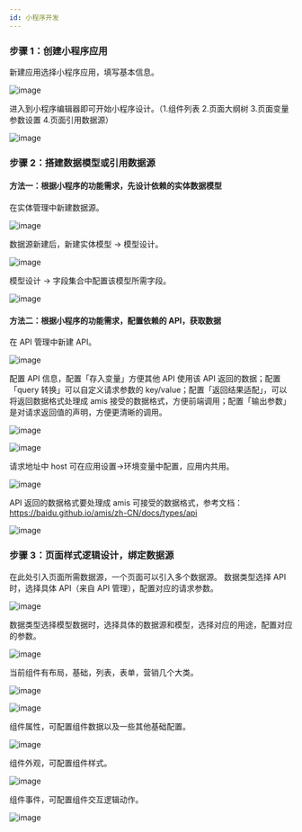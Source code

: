 ```yaml
---
id: 小程序开发
---
```


### 步骤 1：创建小程序应用

新建应用选择小程序应用，填写基本信息。

![image](/img/移动应用/小程序/小程序开发/kaifa-01.png)

进入到小程序编辑器即可开始小程序设计。（1.组件列表 2.页面大纲树 3.页面变量参数设置 4.页面引用数据源）

![image](/img/移动应用/小程序/小程序开发/kaifa-02.png)

### 步骤 2：搭建数据模型或引用数据源

#### 方法一：根据小程序的功能需求，先设计依赖的实体数据模型

在实体管理中新建数据源。

![image](/img/移动应用/小程序/小程序开发/kaifa-04.png)

数据源新建后，新建实体模型 -> 模型设计。

![image](/img/移动应用/小程序/小程序开发/kaifa-03.png)

模型设计 -> 字段集合中配置该模型所需字段。

![image](/img/移动应用/小程序/小程序开发/kaifa-05.png)

#### 方法二：根据小程序的功能需求，配置依赖的 API，获取数据

在 API 管理中新建 API。

![image](/img/移动应用/小程序/小程序开发/kaifa-06.png)

配置 API 信息，配置「存入变量」方便其他 API 使用该 API 返回的数据；配置「query 转换」可以自定义请求参数的 key/value；配置「返回结果适配」，可以将返回数据格式处理成 amis 接受的数据格式，方便前端调用；配置「输出参数」是对请求返回值的声明，方便更清晰的调用。

![image](/img/移动应用/小程序/小程序开发/kaifa-07.png)

![image](/img/移动应用/小程序/小程序开发/kaifa-08.png)

请求地址中 host 可在应用设置->环境变量中配置，应用内共用。

![image](/img/移动应用/小程序/小程序开发/kaifa-10.png)

API 返回的数据格式要处理成 amis 可接受的数据格式，参考文档：https://baidu.github.io/amis/zh-CN/docs/types/api

![image](/img/移动应用/小程序/小程序开发/kaifa-11.png)

### 步骤 3：页面样式逻辑设计，绑定数据源

在此处引入页面所需数据源，一个页面可以引入多个数据源。
数据类型选择 API 时，选择具体 API（来自 API 管理），配置对应的请求参数。

![image](/img/移动应用/小程序/小程序开发/kaifa-12.png)

数据类型选择模型数据时，选择具体的数据源和模型，选择对应的用途，配置对应的参数。

![image](/img/移动应用/小程序/小程序开发/kaifa-13.png)

当前组件有布局，基础，列表，表单，营销几个大类。

![image](/img/移动应用/小程序/小程序开发/kaifa-14.png)

![image](/img/移动应用/小程序/小程序开发/kaifa-15.png)

组件属性，可配置组件数据以及一些其他基础配置。

![image](/img/移动应用/小程序/小程序开发/kaifa-17.png)

组件外观，可配置组件样式。

![image](/img/移动应用/小程序/小程序开发/kaifa-18.png)

组件事件，可配置组件交互逻辑动作。

![image](/img/移动应用/小程序/小程序开发/kaifa-16.png)
